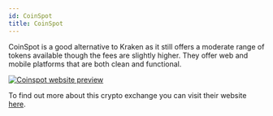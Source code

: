 ```yaml
---
id: CoinSpot
title: CoinSpot
---
```


CoinSpot is a good alternative to Kraken as it still offers a moderate range of tokens available though the fees are slightly higher. They offer web and mobile platforms that are both clean and functional.

[<img alt="Coinspot website preview" src="/img/Coinspot.png" />](https://www.coinspot.com.au/)

To find out more about this crypto exchange you can visit their website [here](https://www.coinspot.com.au/).
